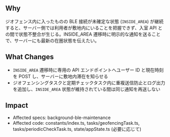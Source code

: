 ## Why

ジオフェンス内に入ったものの BLE 接続が未確定な状態 (`INSIDE_AREA`) が継続すると、サーバー側では利用者が敷地内にいることを把握できず、入室 API との間で状態不整合が生じる。INSIDE_AREA 遷移時に明示的な通知を送ることで、サーバーにも最新の在圏状態を伝えたい。

## What Changes

- `INSIDE_AREA` 遷移時に専用の API エンドポイントへユーザー ID と現在時刻を POST し、サーバーに敷地内滞在を知らせる
- ジオフェンシングタスクと定期チェックタスク内に重複送信防止とログ出力を追加し、`INSIDE_AREA` 状態が維持されている間は同じ通知を再送しない

## Impact

- Affected specs: background-ble-maintenance
- Affected code: constants/index.ts, tasks/geofencingTask.ts, tasks/periodicCheckTask.ts, state/appState.ts (必要に応じて)
